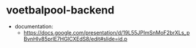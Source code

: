 # voetbalpool-backend

- documentation:
  - https://docs.google.com/presentation/d/19L55JPImSnMoF2brXLs_pBvnHIv85prlE7HGICXEdS8/edit#slide=id.p